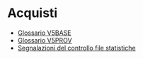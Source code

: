 # Acquisti
- [Glossario V5BASE](Sorgenti/GLO/TA/B£AMO/V5BASE.md)
- [Glossario V5PROV](Sorgenti/GLO/TA/B£AMO/V5PROV.md)
- [Segnalazioni del controllo file statistiche](Sorgenti/GLO/TA/B£AMO/V5STAT.md)
